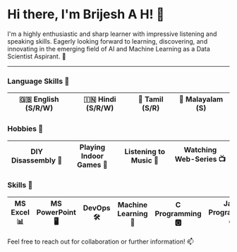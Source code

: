 # Hi there, I'm Brijesh A H! 👋

I'm a highly enthusiastic and sharp learner with impressive listening and speaking skills. Eagerly looking forward to learning, discovering, and innovating in the emerging field of AI and Machine Learning as a Data Scientist Aspirant. 🚀

---

### Language Skills 🌟

| **🇬🇧 English** (S/R/W) | **🇮🇳 Hindi** (S/R/W) | **🌴 Tamil** (S/R) | **🌴 Malayalam** (S) |
|--------------------------|------------------------|---------------------|----------------------|


### Hobbies 🎯

| DIY Disassembly 🔧     | Playing Indoor Games 🎲 | Listening to Music 🎵 | Watching Web-Series 📺 |
|------------------------|-------------------------|-----------------------|-------------------------|


### Skills 🚀

| MS Excel 📊 | MS PowerPoint 🖥️ | DevOps 🛠️ | Machine Learning 🤖 | C Programming 🅾️ | Java Programming ☕ | Python Programming 🐍 |
|-------------|---------------------|------------|----------------------|-------------------|----------------------|-----------------------|


Feel free to reach out for collaboration or further information! 📫
